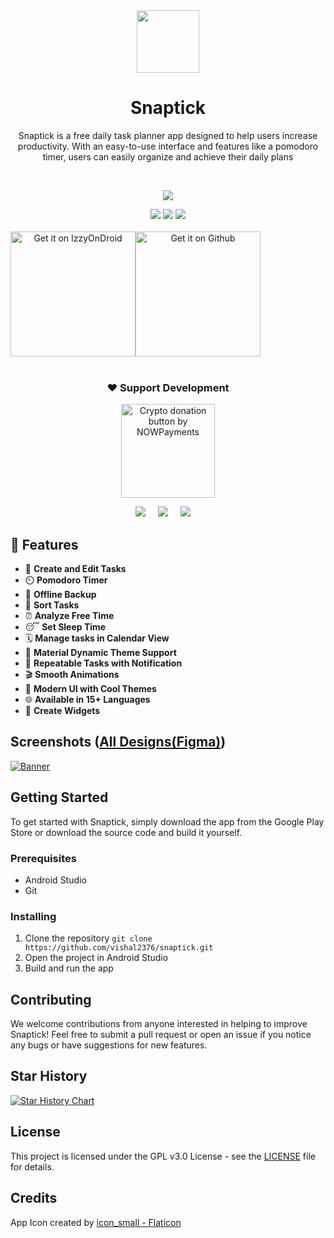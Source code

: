 <div align="center">

<img src="https://github.com/vishal2376/snaptick/assets/38159691/099fd345-4a63-4916-845c-065b31b6e381" width="100px"/>

# **Snaptick**

Snaptick is a free daily task planner app designed to help users increase productivity. With an easy-to-use interface and features like a pomodoro timer, users can easily organize and achieve their daily plans

<br/>

<a href="https://twitter.com/vishal2376"><img src="https://img.shields.io/badge/twitter-%231DA1F2.svg?&style=for-the-badge&logo=twitter&logoColor=white" /></a>


<img src="https://img.shields.io/github/stars/vishal2376/snaptick?style=for-the-badge&logo=powerpages&color=cba6f7&logoColor=D9E0EE&labelColor=302D41"/>
<img src="https://img.shields.io/github/last-commit/vishal2376/snaptick?style=for-the-badge&logo=github&color=a6da95&logoColor=D9E0EE&labelColor=302D41"/>
<img src="https://img.shields.io/github/repo-size/vishal2376/snaptick?style=for-the-badge&logo=dropbox&color=7dc4e4&logoColor=D9E0EE&labelColor=302D41"/>

<br/>
<br/>

<div style="display: flex; flex-direction: row;">
    <a href='https://apt.izzysoft.de/fdroid/index/apk/com.vishal2376.snaptick'><img alt='Get it on IzzyOnDroid' src='https://gitlab.com/IzzyOnDroid/repo/-/raw/master/assets/IzzyOnDroid.png' style="width:200px"></a>
    <a href='https://github.com/vishal2376/snaptick/releases/latest'><img alt='Get it on Github' src='https://github.com/vishal2376/snaptick/assets/38159691/f502e2ec-dbf4-4ed6-b23f-a47b74080fea' style="width:200px"></a>
</div>

</div>
<br>
<h3 align="center">❤️ Support Development</h3>
<p align="center">
    <a href="https://nowpayments.io/donation?api_key=J8D6KV4-FJ7M181-QKRCGV3-6MMDNZT&source=lk_donation&medium=referral" target="_blank">
     <img src="https://nowpayments.io/images/embeds/donation-button-black.svg" width="150px" alt="Crypto donation button by NOWPayments">
    </a>
</p>

<p align="center">
  <a href="https://ko-fi.com/vishal2376"><img src="https://img.shields.io/badge/Ko--fi-F16061?style=for-the-badge&logo=ko-fi&logoColor=white" /></a>&nbsp;&nbsp;&nbsp;&nbsp;
  <a href="https://buymeacoffee.com/vishal2376"><img src="https://img.shields.io/badge/Buy%20Me%20a%20Coffee-ffdd00?style=for-the-badge&logo=buy-me-a-coffee&logoColor=black" /></a>&nbsp;&nbsp;&nbsp;&nbsp;
  <a href="https://paypal.me/vishal2376"><img src="https://img.shields.io/badge/PayPal-00457C?style=for-the-badge&logo=paypal&logoColor=white" /></a>&nbsp;&nbsp;&nbsp;&nbsp;
    
</p>



## 🚀 Features

- 📝 **Create and Edit Tasks**
- ⏲️ **Pomodoro Timer**
- 💾 **Offline Backup**
- 🔄 **Sort Tasks**
- ⏰ **Analyze Free Time**
- 😴 **Set Sleep Time**
- 🗓️ **Manage tasks in Calendar View**
- 🎨 **Material Dynamic Theme Support**
- 🔁 **Repeatable Tasks with Notification**
- 🎬 **Smooth Animations**
- 🎨 **Modern UI with Cool Themes**
- 🌐 **Available in 15+ Languages**
- 🧩 **Create Widgets**


## Screenshots ([All Designs(Figma)](https://www.figma.com/file/fO6pafK7iAJMZDAtjOy1Mt/Snaptick-App-UI?type=design&node-id=0%3A1&mode=design&t=071Ijr8Yg44PVvmz-1))

[![Banner](https://github.com/vishal2376/snaptick/assets/38159691/45cb1cda-a97d-4889-8734-12dee3df9ace)](https://youtube.com/shorts/iEx2ttL3BH4)

## Getting Started

To get started with Snaptick, simply download the app from the Google Play Store or download the source code and build it yourself.

### Prerequisites

- Android Studio
- Git

### Installing

1. Clone the repository
``` git clone https://github.com/vishal2376/snaptick.git ```
2. Open the project in Android Studio
3. Build and run the app

## Contributing

We welcome contributions from anyone interested in helping to improve Snaptick! Feel free to submit a pull request or open an issue if you notice any bugs or have suggestions for new features.


## Star History

<a href="https://star-history.com/#vishal2376/snaptick&Timeline">
 <picture>
   <source media="(prefers-color-scheme: dark)" srcset="https://api.star-history.com/svg?repos=vishal2376/snaptick&type=Timeline&theme=dark" />
   <source media="(prefers-color-scheme: light)" srcset="https://api.star-history.com/svg?repos=vishal2376/snaptick&type=Timeline" />
   <img alt="Star History Chart" src="https://api.star-history.com/svg?repos=vishal2376/snaptick&type=Timeline" />
 </picture>
</a>

## License

This project is licensed under the GPL v3.0 License - see the [LICENSE](LICENSE) file for details.

## Credits
App Icon created by <a href="https://www.flaticon.com/free-icons/task" title="task icons"> icon_small - Flaticon</a>

